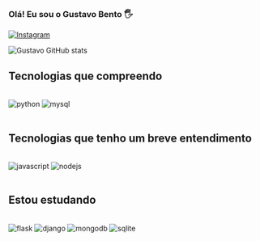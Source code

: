 ### Olá! Eu sou o Gustavo Bento 🖐️

[![Instagram](https://img.shields.io/badge/Instagram-E4405F?style=for-the-badge&logo=instagram&logoColor=white)](https://www.instagram.com/gus.mtl_s/)

![Gustavo GitHub stats](https://github-readme-stats.vercel.app/api?username=gustavo-bento-teles&show_icons=true&theme=gruvbox)

## Tecnologias que compreendo

<div style="dsiplay: inline_block"><br/>
    <img aling="center" alt="python" src="https://img.shields.io/badge/Python-3776AB?style=for-the-badge&logo=python&logoColor=white">
    <img aling="center" alt="mysql" src="https://img.shields.io/badge/MySQL-00000F?style=for-the-badge&logo=mysql&logoColor=white">
</div><br/>

## Tecnologias que tenho um breve entendimento

<div style="dsiplay: inline_block"><br/>
    <img aling="center" alt="javascript" src="https://img.shields.io/badge/JavaScript-F7DF1E?style=for-the-badge&logo=javascript&logoColor=black">
        <img aling="center" alt="nodejs" src="https://img.shields.io/badge/Node.js-43853D?style=for-the-badge&logo=node.js&logoColor=white">
</div><br/>

## Estou estudando

<div style="dsiplay: inline_block"><br/>
    <img aling="center" alt="flask" src="https://img.shields.io/badge/Flask-000000?style=for-the-badge&logo=flask&logoColor=white">
    <img aling="center" alt="django" src="https://img.shields.io/badge/Django-092E20?style=for-the-badge&logo=django&logoColor=white">
    <img aling="center" alt="mongodb" src="https://img.shields.io/badge/MongoDB-4EA94B?style=for-the-badge&logo=mongodb&logoColor=white">
    <img aling="center" alt="sqlite" src="https://img.shields.io/badge/SQLite-07405E?style=for-the-badge&logo=sqlite&logoColor=white">
</div><br/>
